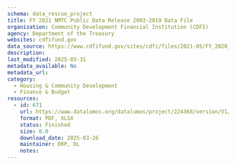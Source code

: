 ```yaml
---
schema: data_rescue_project 
title: FY 2021 NMTC Public Data Release 2003-2019 Data File
organization: Community Development Financial Institution (CDFI)
agency: Department of the Treasury
websites: cdfifund.gov
data_source: https://www.cdfifund.gov/sites/cdfi/files/2021-05/FY_2020_NMTC_Public_Data_Release.xlsx
description: 
last_modified: 2025-03-31
metadata_available: No
metadata_url: 
category:
  - Housing & Community Development 
  - Finance & Budget 
resources:
  - id: 671
    url: https://www.datalumos.org/datalumos/project/224368/version/V1/view
    format: PDF, XLSX
    status: Finished
    size: 0.0
    download_date: 2025-03-26
    maintainer: DRP, DL
    notes: 
---
```

